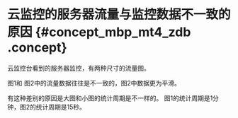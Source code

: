 # 云监控的服务器流量与监控数据不一致的原因 {#concept_mbp_mt4_zdb .concept}

云监控台看到的服务器监控，有两种尺寸的流量图。

图1和 图2中的流量数据往往是不一致的，图2中数据更为平滑。

有这种差别的原因是大图和小图的统计周期是不一样的。 图1的统计周期是1分钟，图2的统计周期是15秒。

